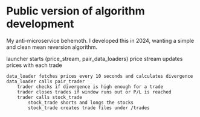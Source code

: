 # Public version of algorithm development
My anti-microservice behemoth. I developed this in 2024, wanting a simple and clean mean reversion algorithm.


launcher starts (price_stream, pair_data_loaders)
    price stream updates prices with each trade

    data_loader fetches prices every 10 seconds and calculates divergence
    data_loader calls pair_trader
        trader checks if divergence is high enough for a trade
        trader closes trades if window runs out or P/L is reached
        trader calls stock_trade
            stock_trade shorts and longs the stocks
            stock_trade creates trade files under /trades

